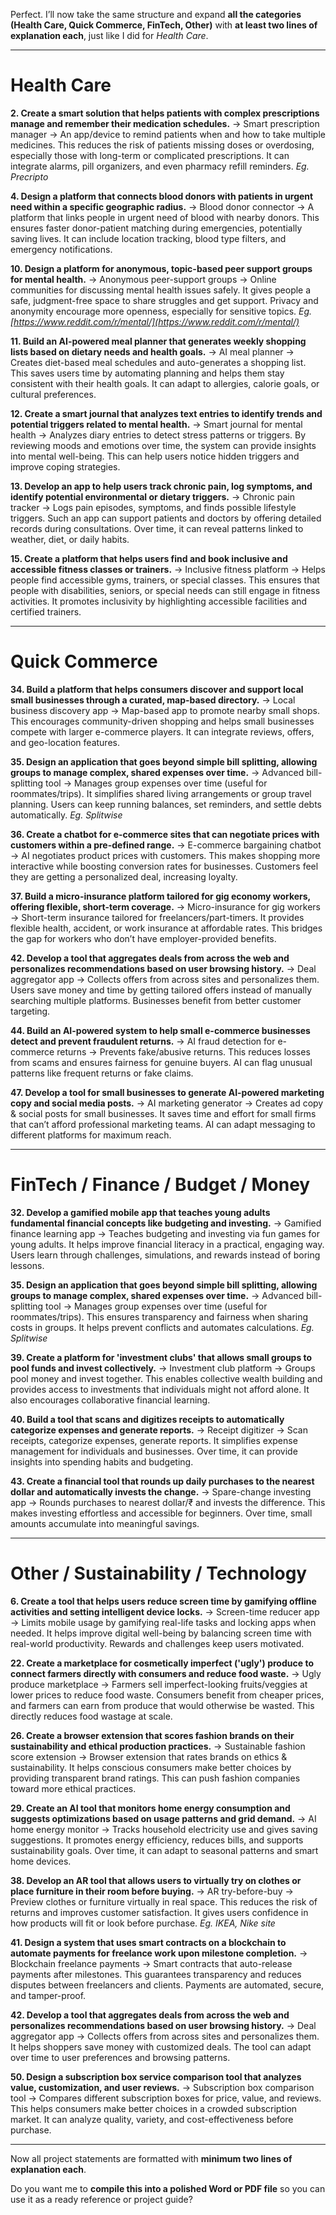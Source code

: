 Perfect. I’ll now take the same structure and expand **all the categories (Health Care, Quick Commerce, FinTech, Other)** with **at least two lines of explanation each**, just like I did for *Health Care*.

---

# Health Care

**2. Create a smart solution that helps patients with complex prescriptions manage and remember their medication schedules.**
→ Smart prescription manager → An app/device to remind patients when and how to take multiple medicines.
This reduces the risk of patients missing doses or overdosing, especially those with long-term or complicated prescriptions. It can integrate alarms, pill organizers, and even pharmacy refill reminders.
*Eg. Precripto*

**4. Design a platform that connects blood donors with patients in urgent need within a specific geographic radius.**
→ Blood donor connector → A platform that links people in urgent need of blood with nearby donors.
This ensures faster donor-patient matching during emergencies, potentially saving lives. It can include location tracking, blood type filters, and emergency notifications.

**10. Design a platform for anonymous, topic-based peer support groups for mental health.**
→ Anonymous peer-support groups → Online communities for discussing mental health issues safely.
It gives people a safe, judgment-free space to share struggles and get support. Privacy and anonymity encourage more openness, especially for sensitive topics.
*Eg. [https://www.reddit.com/r/mental/](https://www.reddit.com/r/mental/)*

**11. Build an AI-powered meal planner that generates weekly shopping lists based on dietary needs and health goals.**
→ AI meal planner → Creates diet-based meal schedules and auto-generates a shopping list.
This saves users time by automating planning and helps them stay consistent with their health goals. It can adapt to allergies, calorie goals, or cultural preferences.

**12. Create a smart journal that analyzes text entries to identify trends and potential triggers related to mental health.**
→ Smart journal for mental health → Analyzes diary entries to detect stress patterns or triggers.
By reviewing moods and emotions over time, the system can provide insights into mental well-being. This can help users notice hidden triggers and improve coping strategies.

**13. Develop an app to help users track chronic pain, log symptoms, and identify potential environmental or dietary triggers.**
→ Chronic pain tracker → Logs pain episodes, symptoms, and finds possible lifestyle triggers.
Such an app can support patients and doctors by offering detailed records during consultations. Over time, it can reveal patterns linked to weather, diet, or daily habits.

**15. Create a platform that helps users find and book inclusive and accessible fitness classes or trainers.**
→ Inclusive fitness platform → Helps people find accessible gyms, trainers, or special classes.
This ensures that people with disabilities, seniors, or special needs can still engage in fitness activities. It promotes inclusivity by highlighting accessible facilities and certified trainers.

---

# Quick Commerce

**34. Build a platform that helps consumers discover and support local small businesses through a curated, map-based directory.**
→ Local business discovery app → Map-based app to promote nearby small shops.
This encourages community-driven shopping and helps small businesses compete with larger e-commerce players. It can integrate reviews, offers, and geo-location features.

**35. Design an application that goes beyond simple bill splitting, allowing groups to manage complex, shared expenses over time.**
→ Advanced bill-splitting tool → Manages group expenses over time (useful for roommates/trips).
It simplifies shared living arrangements or group travel planning. Users can keep running balances, set reminders, and settle debts automatically.
*Eg. Splitwise*

**36. Create a chatbot for e-commerce sites that can negotiate prices with customers within a pre-defined range.**
→ E-commerce bargaining chatbot → AI negotiates product prices with customers.
This makes shopping more interactive while boosting conversion rates for businesses. Customers feel they are getting a personalized deal, increasing loyalty.

**37. Build a micro-insurance platform tailored for gig economy workers, offering flexible, short-term coverage.**
→ Micro-insurance for gig workers → Short-term insurance tailored for freelancers/part-timers.
It provides flexible health, accident, or work insurance at affordable rates. This bridges the gap for workers who don’t have employer-provided benefits.

**42. Develop a tool that aggregates deals from across the web and personalizes recommendations based on user browsing history.**
→ Deal aggregator app → Collects offers from across sites and personalizes them.
Users save money and time by getting tailored offers instead of manually searching multiple platforms. Businesses benefit from better customer targeting.

**44. Build an AI-powered system to help small e-commerce businesses detect and prevent fraudulent returns.**
→ AI fraud detection for e-commerce returns → Prevents fake/abusive returns.
This reduces losses from scams and ensures fairness for genuine buyers. AI can flag unusual patterns like frequent returns or fake claims.

**47. Develop a tool for small businesses to generate AI-powered marketing copy and social media posts.**
→ AI marketing generator → Creates ad copy & social posts for small businesses.
It saves time and effort for small firms that can’t afford professional marketing teams. AI can adapt messaging to different platforms for maximum reach.

---

# FinTech / Finance / Budget / Money

**32. Develop a gamified mobile app that teaches young adults fundamental financial concepts like budgeting and investing.**
→ Gamified finance learning app → Teaches budgeting and investing via fun games for young adults.
It helps improve financial literacy in a practical, engaging way. Users learn through challenges, simulations, and rewards instead of boring lessons.

**35. Design an application that goes beyond simple bill splitting, allowing groups to manage complex, shared expenses over time.**
→ Advanced bill-splitting tool → Manages group expenses over time (useful for roommates/trips).
This ensures transparency and fairness when sharing costs in groups. It helps prevent conflicts and automates calculations.
*Eg. Splitwise*

**39. Create a platform for 'investment clubs' that allows small groups to pool funds and invest collectively.**
→ Investment club platform → Groups pool money and invest together.
This enables collective wealth building and provides access to investments that individuals might not afford alone. It also encourages collaborative financial learning.

**40. Build a tool that scans and digitizes receipts to automatically categorize expenses and generate reports.**
→ Receipt digitizer → Scan receipts, categorize expenses, generate reports.
It simplifies expense management for individuals and businesses. Over time, it can provide insights into spending habits and budgeting.

**43. Create a financial tool that rounds up daily purchases to the nearest dollar and automatically invests the change.**
→ Spare-change investing app → Rounds purchases to nearest dollar/₹ and invests the difference.
This makes investing effortless and accessible for beginners. Over time, small amounts accumulate into meaningful savings.

---

# Other / Sustainability / Technology

**6. Create a tool that helps users reduce screen time by gamifying offline activities and setting intelligent device locks.**
→ Screen-time reducer app → Limits mobile usage by gamifying real-life tasks and locking apps when needed.
It helps improve digital well-being by balancing screen time with real-world productivity. Rewards and challenges keep users motivated.

**22. Create a marketplace for cosmetically imperfect ('ugly') produce to connect farmers directly with consumers and reduce food waste.**
→ Ugly produce marketplace → Farmers sell imperfect-looking fruits/veggies at lower prices to reduce food waste.
Consumers benefit from cheaper prices, and farmers can earn from produce that would otherwise be wasted. This directly reduces food wastage at scale.

**26. Create a browser extension that scores fashion brands on their sustainability and ethical production practices.**
→ Sustainable fashion score extension → Browser extension that rates brands on ethics & sustainability.
It helps conscious consumers make better choices by providing transparent brand ratings. This can push fashion companies toward more ethical practices.

**29. Create an AI tool that monitors home energy consumption and suggests optimizations based on usage patterns and grid demand.**
→ AI home energy monitor → Tracks household electricity use and gives saving suggestions.
It promotes energy efficiency, reduces bills, and supports sustainability goals. Over time, it can adapt to seasonal patterns and smart home devices.

**38. Develop an AR tool that allows users to virtually try on clothes or place furniture in their room before buying.**
→ AR try-before-buy → Preview clothes or furniture virtually in real space.
This reduces the risk of returns and improves customer satisfaction. It gives users confidence in how products will fit or look before purchase.
*Eg. IKEA, Nike site*

**41. Design a system that uses smart contracts on a blockchain to automate payments for freelance work upon milestone completion.**
→ Blockchain freelance payments → Smart contracts that auto-release payments after milestones.
This guarantees transparency and reduces disputes between freelancers and clients. Payments are automated, secure, and tamper-proof.

**42. Develop a tool that aggregates deals from across the web and personalizes recommendations based on user browsing history.**
→ Deal aggregator app → Collects offers from across sites and personalizes them.
It helps shoppers save money with customized deals. The tool can adapt over time to user preferences and browsing patterns.

**50. Design a subscription box service comparison tool that analyzes value, customization, and user reviews.**
→ Subscription box comparison tool → Compares different subscription boxes for price, value, and reviews.
This helps consumers make better choices in a crowded subscription market. It can analyze quality, variety, and cost-effectiveness before purchase.

---

Now all project statements are formatted with **minimum two lines of explanation each**.

Do you want me to **compile this into a polished Word or PDF file** so you can use it as a ready reference or project guide?